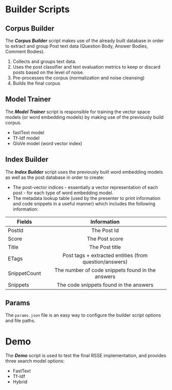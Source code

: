 # Builder Scripts

## Corpus Builder

The **_Corpus Builder_** script makes use of the already built database in order to extract and group Post text data (Question Body, Answer Bodies, Comment Bodies).

1. Collects and groups text data.
2. Uses the post classifier and text evaluation metrics to keep or discard posts based on the level of noise.
3. Pre-processes the corpus (normalization and noise cleansing)
4. Builds the final corpus

## Model Trainer

The **_Model Trainer_** script is responsible for training the vector space models (or word embedding models) by making use of the previously build corpus.

- fastText model
- Tf-Idf model
- GloVe model (word vector index)

## Index Builder

The **_Index Builder_** script uses the previously built word embedding models as well as the post database in order to create: 
- The post-vector indices - essentially a vector representation of each post - for each type of word embedding model.
- The metadata lookup table (used by the presenter to print information and code snippets in a useful manner) which includes the following information: 

| Fields        | Information                                            |
| ------------- |:------------------------------------------------------:|
| PostId        | The Post Id                                            |
| Score         | The Post score                                         |
| Title         | The Post title                                         |
| ETags         | Post tags + extracted entities (from question/answers) |
| SnippetCount  | The number of code snippets found in the answers       |
| Snippets      | The code snippets found in the answers                 |

## Params

The `params.json` file is an easy way to configure the builder script options and file paths.

# Demo

The **_Demo_** script is used to test the final RSSE implementation, and provides three search model options:

- FastText
- Tf-Idf
- Hybrid
